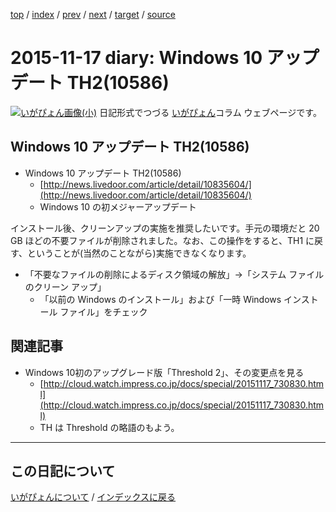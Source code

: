 [top](https://igapyon.github.io/diary/) 
 / [index](https://igapyon.github.io/diary/2015/index.html) 
 / [prev](https://igapyon.github.io/diary/2015/ig151124.html) 
 / [next](https://igapyon.github.io/diary/2015/ig151116.html) 
 / [target](https://igapyon.github.io/diary/2015/ig151117.html) 
 / [source](https://github.com/igapyon/diary/blob/gh-pages/2015/ig151117.html.src.md) 

2015-11-17 diary: Windows 10 アップデート TH2(10586)
=====================================================================================================
[![いがぴょん画像(小)](https://igapyon.github.io/diary/images/iga200306s.jpg "いがぴょん")](https://igapyon.github.io/diary/memo/memoigapyon.html) 日記形式でつづる [いがぴょん](https://igapyon.github.io/diary/memo/memoigapyon.html)コラム ウェブページです。

## Windows 10 アップデート TH2(10586)


* Windows 10 アップデート TH2(10586)
  * [http://news.livedoor.com/article/detail/10835604/](http://news.livedoor.com/article/detail/10835604/)
  * Windows 10 の初メジャーアップデート


インストール後、クリーンアップの実施を推奨したいです。手元の環境だと 20 GB ほどの不要ファイルが削除されました。なお、この操作をすると、TH1 に戻す、ということが(当然のことながら)実施できなくなります。

* 「不要なファイルの削除によるディスク領域の解放」->「システム ファイルのクリーン アップ」
  * 「以前の Windows のインストール」および「一時 Windows インストール ファイル」をチェック



## 関連記事


* Windows 10初のアップグレード版「Threshold 2」、その変更点を見る
  * [http://cloud.watch.impress.co.jp/docs/special/20151117_730830.html](http://cloud.watch.impress.co.jp/docs/special/20151117_730830.html)
  * TH は Threshold の略語のもよう。



----------------------------------------------------------------------------------------------------

## この日記について
[いがぴょんについて](https://igapyon.github.io/diary/memo/memoigapyon.html) / [インデックスに戻る](https://igapyon.github.io/diary/idxall.html)
